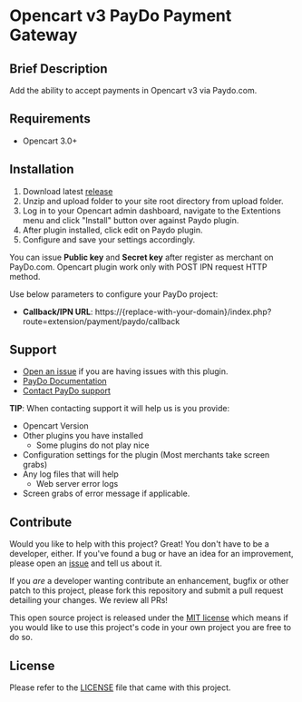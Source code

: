 Opencart v3 PayDo Payment Gateway
=====================

## Brief Description

Add the ability to accept payments in Opencart v3 via Paydo.com.

## Requirements

-  Opencart 3.0+


## Installation
 1. Download latest [release](https://github.com/PaydoW/opencart-v3-plugin/releases)
 2. Unzip and upload folder to your site root directory from upload folder.   
 2. Log in to your Opencart admin dashboard, navigate to the Extentions menu and click "Install" button over against Paydo plugin.
 4. After plugin installed, click edit on Paydo plugin.
 5. Configure and save your settings accordingly.

You can issue  **Public key** and **Secret key** after register as merchant on PayDo.com.
Opencart plugin work only with POST IPN request HTTP method.

Use below parameters to configure your PayDo project:
* **Callback/IPN URL**: https://{replace-with-your-domain}/index.php?route=extension/payment/paydo/callback

## Support

* [Open an issue](https://github.com/PaydoW/opencart-v3-plugin/issues) if you are having issues with this plugin.
* [PayDo Documentation](https://paydo.com/en/documentation/common/)
* [Contact PayDo support](https://paydo.com/en/contact-us/)
  
**TIP**: When contacting support it will help us is you provide:

* Opencart Version
* Other plugins you have installed
  * Some plugins do not play nice
* Configuration settings for the plugin (Most merchants take screen grabs)
* Any log files that will help
  * Web server error logs
* Screen grabs of error message if applicable.

## Contribute

Would you like to help with this project?  Great!  You don't have to be a developer, either.
If you've found a bug or have an idea for an improvement, please open an
[issue](https://github.com/PaydoW/opencart-v3-plugin/issues) and tell us about it.

If you *are* a developer wanting contribute an enhancement, bugfix or other patch to this project,
please fork this repository and submit a pull request detailing your changes.  We review all PRs!

This open source project is released under the [MIT license](http://opensource.org/licenses/MIT)
which means if you would like to use this project's code in your own project you are free to do so.


## License

Please refer to the 
[LICENSE](https://github.com/PaydoW/opencart-v3-plugin/blob/master/LICENSE)
file that came with this project.
